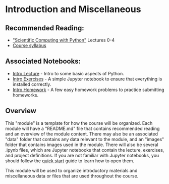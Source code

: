# Introduction and Miscellaneous

## Recommended Reading:

- ["Scientific Computing with Python"](https://github.com/jrjohansson/scientific-python-lectures) Lectures 0-4
- [Course syllabus](data/syllabus.pdf)

## Associated Notebooks:

- [Intro Lecture](lecture-python_basics.ipynb) - Intro to some basic aspects of Python.
- [Intro Exercises](exercises-intro.ipynb) - A simple Jupyter notebook to ensure that everything is installed correctly.
- [Intro Homework](homework-intro.ipynb) - A few easy homework problems to practice submitting homeworks.


## Overview

This "module" is a template for how the course will be organized. Each module will have a "README.md" file that contains recommended reading and an overview of the module content. There may also be an associated "data" folder that contains any data relevant to the module, and an "images" folder that contains images used in the module. There will also be several .ipynb files, which are Jupyter notebooks that contain the lecture, exercises, and project definitions. If you are not familiar with Jupyter notebooks, you should follow the [quick start](https://jupyter-notebook-beginner-guide.readthedocs.io/en/latest/) guide to learn how to open them. 

This module will be used to organize introductory materials and miscellaneous data or files that are used throughout the course.
